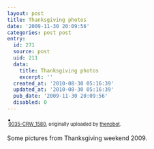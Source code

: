 ```yaml
---
layout: post
title: Thanksgiving photos
date: '2009-11-30 20:09:56'
categories: post post
entry:
  id: 271
  source: post
  uid: 211
  data:
    title: Thanksgiving photos
    excerpt: ''
  created_at: '2010-08-30 05:16:39'
  updated_at: '2010-08-30 05:16:39'
  pub_date: '2009-11-30 20:09:56'
  disabled: 0
---
```


<div style="text-align: left; padding: 3px;">
<a href="http://www.flickr.com/photos/thenobot/4137620304/" title="photo sharing"><img src="https://farm3.static.flickr.com/2767/4137620304_1edf457259.jpg" style="border: solid 2px #000000;" alt="" /></a>
<br />
<span style="font-size: 0.8em; margin-top: 0px;"><a href="http://www.flickr.com/photos/thenobot/4137620304/">0035-CRW_1580</a>, originally uploaded by <a href="http://www.flickr.com/people/thenobot/">thenobot</a>.</span>
</div>
<p>
Some pictures from Thanksgiving weekend 2009.
</p>
